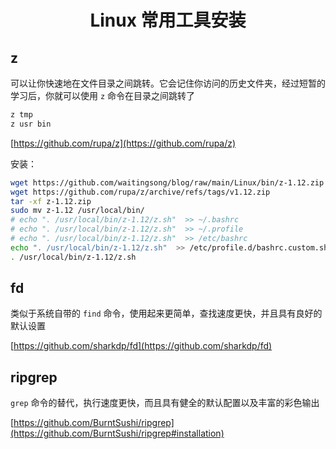 # <center> Linux 常用工具安装 </center>


## z 

可以让你快速地在文件目录之间跳转。它会记住你访问的历史文件夹，经过短暂的学习后，你就可以使用 `z` 命令在目录之间跳转了

```sh
z tmp
z usr bin
```

[https://github.com/rupa/z](https://github.com/rupa/z)

安装：
```sh
wget https://github.com/waitingsong/blog/raw/main/Linux/bin/z-1.12.zip
wget https://github.com/rupa/z/archive/refs/tags/v1.12.zip
tar -xf z-1.12.zip
sudo mv z-1.12 /usr/local/bin/
# echo ". /usr/local/bin/z-1.12/z.sh"  >> ~/.bashrc
# echo ". /usr/local/bin/z-1.12/z.sh"  >> ~/.profile
# echo ". /usr/local/bin/z-1.12/z.sh"  >> /etc/bashrc
echo ". /usr/local/bin/z-1.12/z.sh"  >> /etc/profile.d/bashrc.custom.sh
. /usr/local/bin/z-1.12/z.sh
```


## fd

类似于系统自带的 `find` 命令，使用起来更简单，查找速度更快，并且具有良好的默认设置

[https://github.com/sharkdp/fd](https://github.com/sharkdp/fd)


## ripgrep

`grep` 命令的替代，执行速度更快，而且具有健全的默认配置以及丰富的彩色输出

[https://github.com/BurntSushi/ripgrep](https://github.com/BurntSushi/ripgrep#installation)

